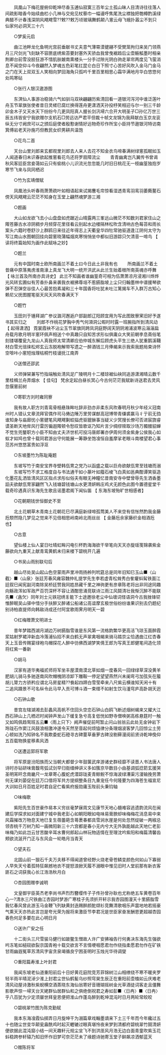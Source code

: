 <!-- { "loadSidebar": true } -->
　　凤凰山下梅花屋俯仰乾坤尽香玉逋仙寂寞三百年尘土孤山昧人目清诗往往落人间疏影暗香今始续曲栏小几神与交宛见杖藜巾一幅谩呼焦尾洗尘襟独把匏樽酌溪绿典醋不计春浅深阴风飕飕雪??敕??敕万顷玻璃舞鹤颠八窻云母飞蛾扑嚣尘不到只仙家何必洞天三十六 

　　○梦奚元启 

　　曲江池畔龙化鱼明光宫前垂献书丈夫意气薄霄漠徤翮不受樊笼拘归来吴门领燕月三尺剑光飞刻缺不容匣底绣紫苔要封塞外天骄血我曾曳裾趋后尘壶觞觚墨时相亲荆卿台前雪没胫狂游不惜肌肤皴南熏楼头一分手过隙光阴白驹走翠帘两度见飞萤消息不闻空仰斗今夜翩然入梦魂五色彩笔扛昆仑白日下照寸心苦好风吹入金马门金马之门在天上双双玉人笑相向梦回海角只孤吟千里百里相思心霜华满地月华白悠悠何处鸣寒砧 

　　○张行人银汉遨游图 

　　东溟仙人事游冶稳骑六气如驯马双袂翩翩历紫清回看一道银河泻河中谁泛莲叶舟玉节翠旗张使者昔日灵槎巳腐烂换得莲舟更潇洒天孙投杼笑相迎与尔一别三千龄卯金木子又天水天下纷纷今几更凤阳真人握长剑汛埽六合开大明圣子□孙亿万世三辰五纬皆安宁我欲赠尔支机石□劳远访严君平但裁十帧文龙锦为我拜献白玉京龙衮纵无分寸阙庶可以之颁后庭使者殷懃谢情好远物奇珍作所宝小臣持节遨银河特访南箕傅岩老天孙施巧但教民女织男耕共温饱 

　　○花鸟二首 

　　天台山里刘郎来玄都观里刘郎去人来人去花不知金衣鸟啼春满树绿窻孤眠如玉人闻道春归未识春欲起推窻看花鸟还将罗扇障流尘 
　　青青幽禽岂凡翼传书曾谒秋风客廷臣宫妾蔼如云只有偷桃小儿识流光忽忽能几时旧日桃花无一枝幽篁独抱岁寒节飞来与凤同栖迟 

　　○竹为玄靖僧赋 

　　凤凰池头听春雨萧萧疏叶如相语起来试揭麐毛帘惊看湿透青鸾羽鸾羽萎蕤鳌石傍天风飕飕云茫茫不知身在玉堂上翩然魂梦游三湘 

　　○题画 

　　大山如龙欲飞去小山盘盘如虎踞近山晴露两三峯远山微茫不知数刘君家住山之陬苍藤古水凉阴稠步月频穿花里径看云别起水边楼隔林松吹含清响古色莓苔和雨长案头六籍时卷舒沙上群鸥日来往近年得志上天衢皇华四牡常驰驱道逢江阴何太守为写江南山水图朝回挂向碧窻晓蒲幅烟岚寒悄悄坐中都似旧游踪只欠清音一啼鸟 【 读将终篇始知为画作此赋咏之妙】 

　　○题兰 

　　元有中国时南士欧所南画兰不着土曰今日此土非我有也 
　　所南画兰不着土昔痛中原落夷虏淮南濠上真龙飞大明一统开洪武从此兰生始着根所南英魂亦呼舞 【 咏兰首及所南亦具诗史】 此兰不知画者谁幽篁奇可相为伍萧萧凉月浸湘川烨烨光风转玄圃似有芳香扑鼻来袭我衣裾拂尊俎不惹臙脂坡上尘只归翰墨林中谱援琴欲弹不忍弹空谷佳人心最苦抱素凝和三十年国香将吐犹未吐江篱揭车不入群万古知心赖尼父抚图握笔驱天风天风吹春满天下 

　　○题竹 

　　玉田刘于锺拜湖广参议潞河邂逅户部副郎辽阳顾宜用为写此图致寮宷旧好予遂书其实归之 
　　刘郎不作桃花梦胸中秀气何澒洞公暇时时露一班腕指所到清风动 【 起得潇洒】 霓裳霞袂不沾尘玉节翠旗同跨凤洞庭野阔天阴阴湘浦波寒云滃滃扁舟载月歌月明半窻环佩声相送个中真趣只自知苦求形似俱庸众大笑前朝李息斋俗笔刻镂堪覆瓮九龙山人真我师太常清卿应伯仲城东解后顾虎头平生三绝人犹重鹅溪韈材白雪光徂徕松烬玄云冻脱袍解带写遗之一醉酒钱三月俸朅来示我索我题局束诗怀空啽咔小窻短烛理枯桐竹枝谩抚江南弄 

　　○送僧还邵武 

　　义师弹琹兼写竹指端触处清风足广陵明月十二楼琼裾仙袂同追游潇湘晴云数千里桂楫兰舟弄烟水 【 佳句】 梵余定起白昼长冥心今古何茫茫我赋新诗送君去灵风忽偃窻前树 

　　○寄职方刘时雍同寮 

　　我有故人职方刘青鸾骨相悬珠眸吐辞非劲亦非柔东风吹春明月秋少年经义冠南州时人错认文章流拜官偶作司马俦边陲万里劳谋猷高冠博带青缣裘赢马彳亍前无驺谁知身与庙廊忧小窻徤笔风飕飕剚蛟搤虎驱貔貅事当疑义少冥搜长僚可否进宸旒睿谟圣断天地侔风行雷厉徧遐陬顿令愁叹皆歌讴乃知片言少绸缪赎取沙场万髑髅貂蝉不觉生兜鍪职方小臣不知由丈夫济世机可投冯唐郎署亦伊周何须金紫身公侯我心如蚁才如鸠也曾十载同君游出守何能展一筹静坐饱飡恒自羞摩挲老眼斗南楼望君心事范苏州悠悠富贵如浮沤 

　　○东坡墨竹为陈耻庵题 

　　东坡写竹于南安宝界寺壁韩佤冑之党乃以函盛之载以巨舟欲献佤冑至钱塘而溺 
　　东坡写竹不求工格度自与书法通干如小篆叶如籀石棱飞白真如邕典酣谭笑驱造化墨花乱洒皆清风区区指点求彤似俗夫有眼无神瞳忆昔南安寺中壁曾辱先生洒香墨謟夫欲献佤冑家翩然飞入钱塘碧钱塘山水更清妍韩庄鸡犬无颜色此图今置德星堂千载奇珍遇真识东海先生歌且谣墨君阁下闻仙笛 【 东海东坡殆旷世相感者】 

　　○花朝期钱世恒御史不至 

　　北土花朝草木青南土花朝花巳尽满庭新绿啼孤莺美人不来空有信怅然酌我金藤卮颓然隐几梦见之觉来不见倍相思岭南岭北雨丝丝 【 金藤卮余家藤织金相酒卮也】 

　　○古意 

　　望仙楼上仙人宴日吐晴虹眸闪电引杯酌海海欲干举笔向天天亦旋瑶笺锦袭紫金藤欲向九重天上献青鸾黄鹤未归来楼下碧桃开几遍 

　　○书吴山雨别联句后 

　　越山尽处吴山起山色空蒙雨声里冲雨扬舲列玳筵总是同年旧知巳玉山■〈山截〉■〈山泉〉张廷芳春风雍容魏仲礼提学先生李若虚青松耸秀白隺癯蚪髯铁面江廷叙巳闻宪副河南除吴桥廷赞我同姓昂藏千里之神驹更有彦章陈老将出非同途同趣向觞政浑如军政严百罚深杯不容让酒酣思涌竞联诗江雨江风鬪清壮我惭沉醉不能联先■〈酓欠〉同年刘士元铁冠绣豸能下士途邀徐老尘中仙瓌词怪语洞今古我挫锋铓惟醉眠吴山驿中惜分手扶醉又醉诸公船诸公高谊摩玄极世俗纷纷谁果识别去仍题纪别诗柏直提师向韩敌诗成还付阿宜歌雨霁月明天一碧 

　　○红梅赠萧文明进士 

　　昔年梦踏西湖月湖边万树臙脂雪谁是东风第一流格韵繁华更高洁飞琼玉面醉霞浆姑射罗裙淬新血冷落浦仙招不来白鹤无声翠禽咽朅来骑马踏京尘恰遇曲江红杏春天上玉音传赐宴绿袍乌帽探花人醉中彷佛西湖梦笑倩王郎为写真王郎健笔间造化领将红紫一番新 

　　○胡马 

　　汉家有道华夷福贰师将军坐丰屋漠南漠北草如烟一度春风一回绿绿草深没黄羊肥胡儿骑马多驰逐南风吹帽槐阴凉卸下雕鞍一停足望望燕然兴未阑弯弓加弦矢在箙胡儿膂力方骄矜应谓北马房星精??飬起四蹄白雪莹牵来八尺紫云横谁知天闲十有二追风蹑景不可名纵令此马早入贡可博斗酒一束缯不如射生饮马湩穹庐高卧胡天迥 

　　○石钟山歌 

　　昔宫左辖湖湘去彭蠡风高帆不住回头空恋石钟山白鸥飞断述烟树朅来又擢大江西石钟山上几栖迟时闻钟声发山下缓复急兮高复低恍如野寺僧唤粥高栋悬筳时一触又如鸣佩趋鸳班五云■〈雨上只下〉阙声催促前呵暂止问山翁翁云此处无金钟岩下玲珑石作窦江风鼓浪相激冲遂令天然至音起何烦恊律分条理烟波客梦几回惊尘土劳心顿如洗乃知钟名不我欺委蛇石磴寻古碑蔓草垂萝古碑没剔藓漫阅前贤诗乾坤俛仰五百载物换星移素风洒 

　　○送遭运郭将军歌 

　　将军原是汾阳族而父当朝大都督少年鼓箧武庠游诸史群经靡不读晋人书法唐人诗时亦钻研味膏馥弯弧试剑早归衙缙绅讲义多如簇京华数目小由基调弧捻箭玄援哭圣明宵旰念南畿尺一龙章寄心腹蛇虎潜踪珑麦青鲸鲵不惊海波绿漕渠污漫输挽劳萧何无谋刘晏促在廷万口借将军共方提纲整条目九重宠任今何隆要为四海苍生福宣尼大训如日月百姓足时君自足伫看紫府报勋庸玉陛前头秉钧轴 

　　○味梅歌 

　　紫阳先生百世豪作易本义穷丝毫梦寐周文见康节天地心髓难容逃遗韵流风在闽建后学探求如对面建宁城中我老彭心如朝阳眼如电味易膏腴却味梅梅花消息易中来风霜摧改万物息天地巳复生蓓蕾葩含蕚褁春都具雪涧氷崖是何处忽然绽破一两椒总领杏桃千万树乃知一画微阳新三十六宫都是春小无内兮大无外孰能越此天地仁老彭味梅乃如此岂云甘苦酸辛耳水曹何郎起山林玩物适情在至理沈吟紫阳和梅篇清馨齿颊欲流涎开门正与东风会一轮皓月当青天 

　　○望夫石 

　　北固山前一狠石千夫万夫移不得闻道曾经野火烧老骨苍鳞变颜色何如山下寡弱人早失天兮着孤特狂飙撼地衣不提怒浪掀天履不溺眼中惟见旧时人堂前那有新衣客匪石之词获我心长江浩浩秋月白 

　　○杏园图赠李诚明 

　　文皇御宇臣英杰老李尚书声烈烈簪缨传子子传孙曾孙耿也尤称绝五车黄卷百年心一?清氷三尺铁曲江杏园时梦游广寒桂子先须折开轩示我杏园图漫天十里臙脂雪我忆春风曾此游玉马金鞭飞列缺黄封迭赐醉颜酡缬衫竞舞清歌咽乐声震地地若摇豪气熏天天亦热此言岂是夸光荣为报将来激臣节李君况是世臣家奋发酬恩更超越杏园春色何足多要在此心明日月 

　　○送许广安之任 

　　十二街头三尺雪骏马健行如跛鳖生憎故人许广安拂袖告行何勇决东海先生强欲吟冻笔如槌砚欲裂京国青袍十载交欲言不言情哽咽愿君勿作绕指柔愿君勿作在矿铁甘雨幽遐冤草苏清风字宙贪泉竭循良宁困圣明时玉烛光华待调燮 

　　○重阳篇寿淮上叶封君 

　　我闻东坡老仙道重阳前后十日好黄花庭院竞芳菲锦树江山相缭绕不寒不暖夹罗轻半雨半晴泥淖少淮上封君尘世仙鹤髪乌纱照穹昊生辰正在重阳前壶榼如云庆难老清风动屋诗激秋紫蜺横空酒蒸晓东海仙翁寄好音珊瑚摇树金光草酒徒词客走且僵舞影歌声惊一埽天台天姥群仙居群仙和之俱绝倒祝君之寿如彭■〈日冉〉■〈日冉〉乎八百犹为少定须屡世拜皇恩便把淮山作蓬岛醉到乾坤混沌时日月两轮常皎皎 

　　○碧桃翠竹图为陈克勤赋 

　　我本东海飡霞仙掷弄日月旋坤干为溺篇章戏翰墨谪来下土三千年而今年纔过五十也随尘世变华颠瓮盎酰鸡时起灭轣辘过眼真堪怜夜来梦到清都府碧桃翠竹鬪清妍便欲据此混沌窟小结一间天趣轩元规尘坌飞不到洪厓风月浩无边白面青童吹紫玉花蚪稳跨参轩辕乃知旧怀作旧梦可奈茫茫未了缘题诗驰寄玉堂子鲜飙凉洒郁蓝天 

　　○赠陈将军 

